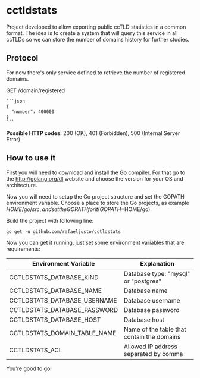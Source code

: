 cctldstats
==========

Project developed to allow exporting public ccTLD statistics in a common format. The idea is to create a system that will query this service in all ccTLDs so we can store the number of domains history for further studies.

Protocol
--------

For now there's only service defined to retrieve the number of registered domains.

  GET /domain/registered

    ```json
    {
      "number": 400000
    }
    ```

**Possible HTTP codes:** 200 (OK), 401 (Forbidden), 500 (Internal Server Error)

How to use it
-------------

First you will need to download and install the Go compiler. For that go to the http://golang.org/dl website and choose the version for your OS and architecture.

Now you will need to setup the Go project structure and set the GOPATH environment variable. Choose a place to store the Go projects, as example $HOME/go/src, and set the GOPATH for it (GOPATH=$HOME/go).

Build the project with following line:

    go get -u github.com/rafaeljusto/cctldstats

Now you can get it running, just set some environment variables that are requirements:

  Environment Variable         | Explanation
  ---------------------------- | ------------------------------------------
  CCTLDSTATS_DATABASE_KIND     | Database type: "mysql" or "postgres"
  CCTLDSTATS_DATABASE_NAME     | Database name
  CCTLDSTATS_DATABASE_USERNAME | Database username
  CCTLDSTATS_DATABASE_PASSWORD | Database password
  CCTLDSTATS_DATABASE_HOST     | Database host
  CCTLDSTATS_DOMAIN_TABLE_NAME | Name of the table that contain the domains
  CCTLDSTATS_ACL               | Allowed IP address separated by comma

You're good to go!
